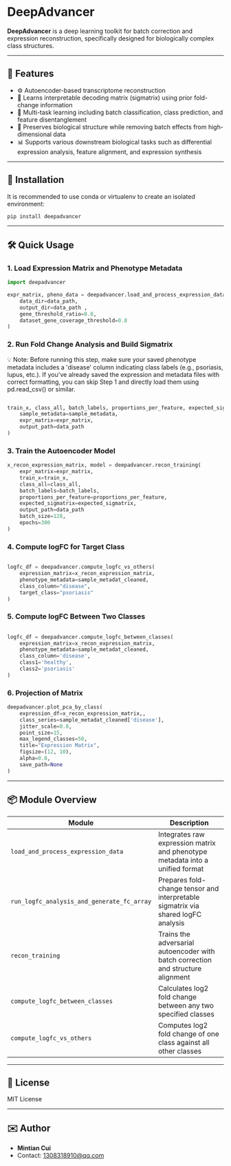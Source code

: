 # DeepAdvancer

**DeepAdvancer**  is a deep learning toolkit for batch correction and expression reconstruction, specifically designed for biologically complex class structures.

---

## 🚀 Features

- ⚙️ Autoencoder-based transcriptome reconstruction
- 🧩 Learns interpretable decoding matrix (sigmatrix) using prior fold-change information
- 🧠 Multi-task learning including batch classification, class prediction, and feature disentanglement
- 🔁 Preserves biological structure while removing batch effects from high-dimensional data
- 📊 Supports various downstream biological tasks such as differential expression analysis, feature alignment, and expression synthesis

---

## 🧱 Installation

It is recommended to use conda or virtualenv to create an isolated environment:

```bash
pip install deepadvancer
```

---

## 🛠️ Quick Usage

### 1. Load Expression Matrix and Phenotype Metadata

```python
import deepadvancer

expr_matrix, pheno_data = deepadvancer.load_and_process_expression_data(
    data_dir=data_path,
    output_dir=data_path ,
    gene_threshold_ratio=0.8,
    dataset_gene_coverage_threshold=0.8
)

```

### 2. Run Fold Change Analysis and Build Sigmatrix

💡 Note: Before running this step, make sure your saved phenotype metadata includes a 'disease' column indicating class labels (e.g., psoriasis, lupus, etc.). If you've already saved the expression and metadata files with correct formatting, you can skip Step 1 and directly load them using pd.read_csv() or similar.

```python

train_x, class_all, batch_labels, proportions_per_feature, expected_sigmatrix = deepadvancer.run_logfc_analysis_and_generate_fc_array(
    sample_metadata=sample_metadata,
    expr_matrix=expr_matrix,
    output_path=data_path
)
```

### 3. Train the Autoencoder Model

```python
x_recon_expression_matrix, model = deepadvancer.recon_training(
    expr_matrix=expr_matrix,
    train_x=train_x,
    class_all=class_all,
    batch_labels=batch_labels,
    proportions_per_feature=proportions_per_feature,
    expected_sigmatrix=expected_sigmatrix,
    output_path=data_path
    batch_size=128,
    epochs=300
)
```

### 4. Compute logFC for Target Class

```python

logfc_df = deepadvancer.compute_logfc_vs_others(
    expression_matrix=x_recon_expression_matrix,
    phenotype_metadata=sample_metadat_cleaned,
    class_column="disease",
    target_class="psoriasis"
)
```


### 5. Compute logFC Between Two Classes

```python

logfc_df = deepadvancer.compute_logfc_between_classes(
    expression_matrix=x_recon_expression_matrix,
    phenotype_metadata=sample_metadat_cleaned,
    class_column='disease',
    class1='healthy',
    class2='psoriasis'
)

```

### 6. Projection of Matrix

```python
deepadvancer.plot_pca_by_class(
    expression_df=x_recon_expression_matrix,,
    class_series=sample_metadat_cleaned['disease'],
    jitter_scale=0.8,
    point_size=15,
    max_legend_classes=50,
    title="Expression Matrix",
    figsize=(12, 10),
    alpha=0.8,
    save_path=None 
)
```

---

## 📦 Module Overview

|Module | Description |
|------|------|
| `load_and_process_expression_data` | Integrates raw expression matrix and phenotype metadata into a unified format |
| `run_logfc_analysis_and_generate_fc_array` | Prepares fold-change tensor and interpretable sigmatrix via shared logFC analysis |
| `recon_training` | Trains the adversarial autoencoder with batch correction and structure alignment |
| `compute_logfc_between_classes` | Calculates log2 fold change between any two specified classes |
| `compute_logfc_vs_others` | Computes log2 fold change of one class against all other classes |

---

## 📄 License

MIT License

---

## ✉️ Author

- **Mintian Cui**
- Contact: [1308318910@qq.com](mailto:1308318910@qq.com)